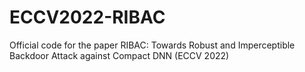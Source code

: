# ECCV2022-RIBAC
Official code for the paper RIBAC: Towards Robust and Imperceptible Backdoor Attack against Compact DNN (ECCV 2022)
